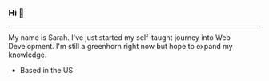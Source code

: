 ### Hi 👋
-------------------------------
My name is Sarah. I've just started my self-taught journey into Web Development. I'm still a greenhorn right now but hope to expand my knowledge.

  - Based in the US
<!--
**sfujihara01/sfujihara01** is a ✨ _special_ ✨ repository because its `README.md` (this file) appears on your GitHub profile.

Here are some ideas to get you started:

- 🔭 I’m currently working on ...
- 🌱 I’m currently learning ...
- 👯 I’m looking to collaborate on ...
- 🤔 I’m looking for help with ...
- 💬 Ask me about ...
- 📫 How to reach me: ...
- 😄 Pronouns: ...
- ⚡ Fun fact: ...
-->
